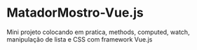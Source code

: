 # MatadorMostro-Vue.js
Mini projeto colocando em pratica, methods, computed, watch, manipulação de lista e CSS com framework Vue.js
